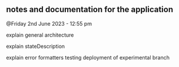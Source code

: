 
## notes and documentation for the application

@Friday 2nd June 2023 - 12:55 pm

explain general architecture

explain stateDescription

explain error formatters 
testing deployment of experimental branch
